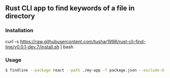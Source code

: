 ## Rust CLI app to find keywords of a file in directory

### Installation
curl -s https://raw.githubusercontent.com/tushar1998/rust-cli-find-line/v0.0.1-dev.7/install.sh | bash

### Usage

```bash
$ findline --package react --path ./my-app -f package.json --exclude-dir node_modules
```

